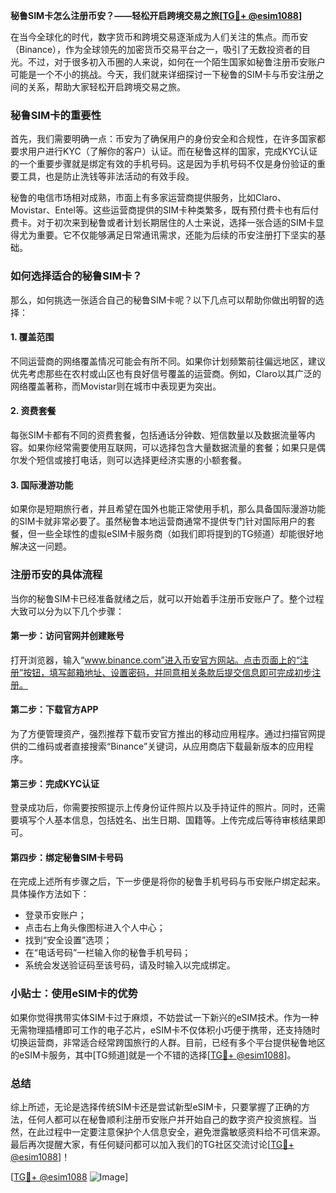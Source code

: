 **秘鲁SIM卡怎么注册币安？——轻松开启跨境交易之旅[[TG💪+ @esim1088](https://t.me/s/esim1088)]**

在当今全球化的时代，数字货币和跨境交易逐渐成为人们关注的焦点。而币安（Binance），作为全球领先的加密货币交易平台之一，吸引了无数投资者的目光。不过，对于很多初入币圈的人来说，如何在一个陌生国家如秘鲁注册币安账户可能是一个不小的挑战。今天，我们就来详细探讨一下秘鲁的SIM卡与币安注册之间的关系，帮助大家轻松开启跨境交易之旅。

### 秘鲁SIM卡的重要性

首先，我们需要明确一点：币安为了确保用户的身份安全和合规性，在许多国家都要求用户进行KYC（了解你的客户）认证。而在秘鲁这样的国家，完成KYC认证的一个重要步骤就是绑定有效的手机号码。这是因为手机号码不仅是身份验证的重要工具，也是防止洗钱等非法活动的有效手段。

秘鲁的电信市场相对成熟，市面上有多家运营商提供服务，比如Claro、Movistar、Entel等。这些运营商提供的SIM卡种类繁多，既有预付费卡也有后付费卡。对于初次来到秘鲁或者计划长期居住的人士来说，选择一张合适的SIM卡显得尤为重要。它不仅能够满足日常通讯需求，还能为后续的币安注册打下坚实的基础。

### 如何选择适合的秘鲁SIM卡？

那么，如何挑选一张适合自己的秘鲁SIM卡呢？以下几点可以帮助你做出明智的选择：

#### 1. **覆盖范围**
   不同运营商的网络覆盖情况可能会有所不同。如果你计划频繁前往偏远地区，建议优先考虑那些在农村或山区也有良好信号覆盖的运营商。例如，Claro以其广泛的网络覆盖著称，而Movistar则在城市中表现更为突出。

#### 2. **资费套餐**
   每张SIM卡都有不同的资费套餐，包括通话分钟数、短信数量以及数据流量等内容。如果你经常需要使用互联网，可以选择包含大量数据流量的套餐；如果只是偶尔发个短信或接打电话，则可以选择更经济实惠的小额套餐。

#### 3. **国际漫游功能**
   如果你是短期旅行者，并且希望在国外也能正常使用手机，那么具备国际漫游功能的SIM卡就非常必要了。虽然秘鲁本地运营商通常不提供专门针对国际用户的套餐，但一些全球性的虚拟eSIM卡服务商（如我们即将提到的TG频道）却能很好地解决这一问题。

### 注册币安的具体流程

当你的秘鲁SIM卡已经准备就绪之后，就可以开始着手注册币安账户了。整个过程大致可以分为以下几个步骤：

#### 第一步：访问官网并创建账号
打开浏览器，输入“www.binance.com”进入币安官方网站。点击页面上的“注册”按钮，填写邮箱地址、设置密码，并同意相关条款后提交信息即可完成初步注册。

#### 第二步：下载官方APP
为了方便管理资产，强烈推荐下载币安官方推出的移动应用程序。通过扫描官网提供的二维码或者直接搜索“Binance”关键词，从应用商店下载最新版本的应用程序。

#### 第三步：完成KYC认证
登录成功后，你需要按照提示上传身份证件照片以及手持证件的照片。同时，还需要填写个人基本信息，包括姓名、出生日期、国籍等。上传完成后等待审核结果即可。

#### 第四步：绑定秘鲁SIM卡号码
在完成上述所有步骤之后，下一步便是将你的秘鲁手机号码与币安账户绑定起来。具体操作方法如下：
- 登录币安账户；
- 点击右上角头像图标进入个人中心；
- 找到“安全设置”选项；
- 在“电话号码”一栏输入你的秘鲁手机号码；
- 系统会发送验证码至该号码，请及时输入以完成绑定。

### 小贴士：使用eSIM卡的优势

如果你觉得携带实体SIM卡过于麻烦，不妨尝试一下新兴的eSIM技术。作为一种无需物理插槽即可工作的电子芯片，eSIM卡不仅体积小巧便于携带，还支持随时切换运营商，非常适合经常跨国旅行的人群。目前，已经有多个平台提供秘鲁地区的eSIM卡服务，其中[TG频道]就是一个不错的选择[[TG💪+ @esim1088](https://t.me/s/esim1088)]。

### 总结

综上所述，无论是选择传统SIM卡还是尝试新型eSIM卡，只要掌握了正确的方法，任何人都可以在秘鲁顺利注册币安账户并开始自己的数字资产投资旅程。当然，在此过程中一定要注意保护个人信息安全，避免泄露敏感资料给不可信来源。最后再次提醒大家，有任何疑问都可以加入我们的TG社区交流讨论[[TG💪+ @esim1088](https://t.me/s/esim1088)]！

[[TG💪+ @esim1088](https://t.me/s/esim1088) ![Image](https://i.postimg.cc/4NQfJmqS/Snipaste-2025-05-13-00-14-12.png)]